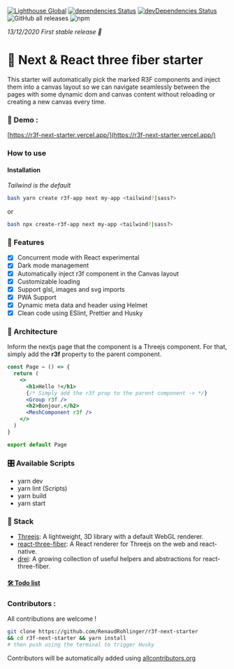 [![Lighthouse Global](https://ghcdn.rawgit.org/RenaudRohlinger/r3f-next-starter/main/public/img/scores/lighthouse.svg)](https://github.com/RenaudROHLINGER/r3f-next-starter)
[![dependencies Status](https://david-dm.org/renaudrohlinger/r3f-next-starter/status.svg)](https://david-dm.org/renaudrohlinger/r3f-next-starter)
[![devDependencies Status](https://david-dm.org/renaudrohlinger/r3f-next-starter/dev-status.svg)](https://david-dm.org/renaudrohlinger/r3f-next-starter?type=dev)
![GitHub all releases](https://img.shields.io/github/downloads/renaudrohlinger/r3f-next-starter/total)
![npm](https://img.shields.io/npm/dw/create-r3f-app?color=%233792cb)

_13/12/2020 First stable release :tada:_

# :japanese_castle: Next & React three fiber starter

This starter will automatically pick the marked R3F components and inject them into a canvas layout so we can navigate seamlessly between the pages with some dynamic dom and canvas content without reloading or creating a new canvas every time.

### :japan: Demo :

[https://r3f-next-starter.vercel.app/](https://r3f-next-starter.vercel.app/)

### How to use

#### Installation

_Tailwind is the default_

```sh
bash yarn create r3f-app next my-app <tailwind?|sass?>
```

or

```sh
bash npx create-r3f-app next my-app <tailwind?|sass?>
```

### :mount_fuji: Features

- [x] Concurrent mode with React experimental
- [x] Dark mode management
- [x] Automatically inject r3f component in the Canvas layout
- [x] Customizable loading
- [x] Support glsl, images and svg imports
- [x] PWA Support
- [x] Dynamic meta data and header using Helmet
- [x] Clean code using ESlint, Prettier and Husky

### :bullettrain_side: Architecture

Inform the nextjs page that the component is a Threejs component. For that, simply add the **r3f** property to the parent component.

```jsx
const Page = () => {
  return (
    <>
      <h1>Hello !</h1>
      {/* Simply add the r3f prop to the parent component -> */}
      <Group r3f />
      <h2>Bonjour.</h2>
      <MeshComponent r3f />
    </>
  )
}

export default Page
```

### :control_knobs: Available Scripts

- yarn dev
- yarn lint (Scripts)
- yarn build
- yarn start

### :mag_right: Stack

- [Threejs](https://github.com/mrdoob/three.js/): A lightweight, 3D library with a default WebGL renderer.
- [react-three-fiber](https://github.com/pmndrs/react-three-fiber): A React renderer for Threejs on the web and react-native.
- [drei](https://github.com/pmndrs/drei): A growing collection of useful helpers and abstractions for react-three-fiber.

#### [:hammer_and_wrench: Todo list](https://github.com/RenaudRohlinger/r3f-next-starter/blob/main/TODO.md)

### Contributors :

All contributions are welcome !

```bash
git clone https://github.com/RenaudRohlinger/r3f-next-starter
&& cd r3f-next-starter && yarn install
# then push using the terminal to trigger Husky
```

Contributors will be automatically added using [allcontributors.org](https://allcontributors.org/)
